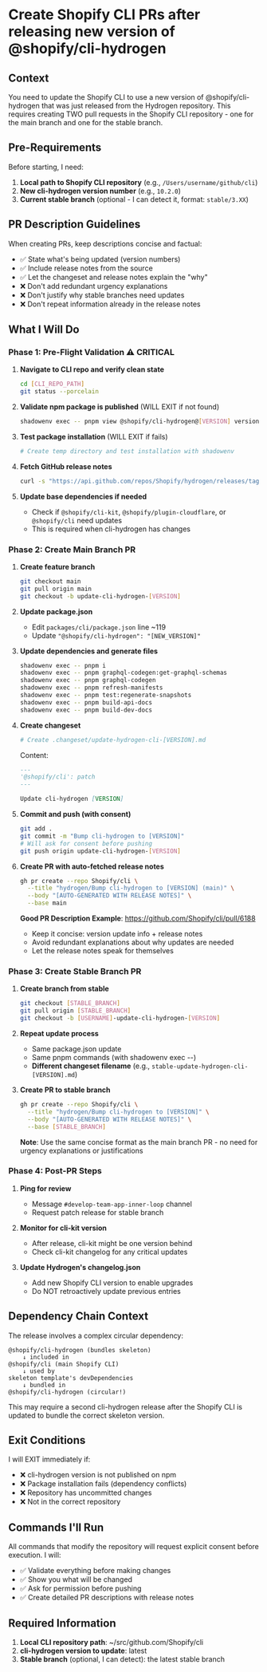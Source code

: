 # Create Shopify CLI PRs after releasing new version of @shopify/cli-hydrogen

## Context
You need to update the Shopify CLI to use a new version of @shopify/cli-hydrogen that was just released from the Hydrogen repository. This requires creating TWO pull requests in the Shopify CLI repository - one for the main branch and one for the stable branch.

## Pre-Requirements
Before starting, I need:
1. **Local path to Shopify CLI repository** (e.g., `/Users/username/github/cli`)
2. **New cli-hydrogen version number** (e.g., `10.2.0`)
3. **Current stable branch** (optional - I can detect it, format: `stable/3.XX`)

## PR Description Guidelines

When creating PRs, keep descriptions concise and factual:
- ✅ State what's being updated (version numbers)
- ✅ Include release notes from the source
- ✅ Let the changeset and release notes explain the "why"
- ❌ Don't add redundant urgency explanations
- ❌ Don't justify why stable branches need updates
- ❌ Don't repeat information already in the release notes

## What I Will Do

### Phase 1: Pre-Flight Validation ⚠️ CRITICAL

1. **Navigate to CLI repo and verify clean state**
   ```bash
   cd [CLI_REPO_PATH]
   git status --porcelain
   ```

2. **Validate npm package is published** (WILL EXIT if not found)
   ```bash
   shadowenv exec -- pnpm view @shopify/cli-hydrogen@[VERSION] version
   ```

3. **Test package installation** (WILL EXIT if fails)
   ```bash
   # Create temp directory and test installation with shadowenv
   ```

4. **Fetch GitHub release notes**
   ```bash
   curl -s "https://api.github.com/repos/Shopify/hydrogen/releases/tags/%40shopify%2Fcli-hydrogen%40[VERSION]"
   ```

5. **Update base dependencies if needed**
   - Check if `@shopify/cli-kit`, `@shopify/plugin-cloudflare`, or `@shopify/cli` need updates
   - This is required when cli-hydrogen has changes

### Phase 2: Create Main Branch PR

1. **Create feature branch**
   ```bash
   git checkout main
   git pull origin main
   git checkout -b update-cli-hydrogen-[VERSION]
   ```

2. **Update package.json**
   - Edit `packages/cli/package.json` line ~119
   - Update `"@shopify/cli-hydrogen": "[NEW_VERSION]"`

3. **Update dependencies and generate files**
   ```bash
   shadowenv exec -- pnpm i
   shadowenv exec -- pnpm graphql-codegen:get-graphql-schemas
   shadowenv exec -- pnpm graphql-codegen
   shadowenv exec -- pnpm refresh-manifests
   shadowenv exec -- pnpm test:regenerate-snapshots
   shadowenv exec -- pnpm build-api-docs
   shadowenv exec -- pnpm build-dev-docs
   ```

4. **Create changeset**
   ```bash
   # Create .changeset/update-hydrogen-cli-[VERSION].md
   ```
   Content:
   ```markdown
   ---
   '@shopify/cli': patch
   ---

   Update cli-hydrogen [VERSION]
   ```

5. **Commit and push (with consent)**
   ```bash
   git add .
   git commit -m "Bump cli-hydrogen to [VERSION]"
   # Will ask for consent before pushing
   git push origin update-cli-hydrogen-[VERSION]
   ```

6. **Create PR with auto-fetched release notes**
   ```bash
   gh pr create --repo Shopify/cli \
     --title "hydrogen/Bump cli-hydrogen to [VERSION] (main)" \
     --body "[AUTO-GENERATED WITH RELEASE NOTES]" \
     --base main
   ```

   **Good PR Description Example**: https://github.com/Shopify/cli/pull/6188
   - Keep it concise: version update info + release notes
   - Avoid redundant explanations about why updates are needed
   - Let the release notes speak for themselves

### Phase 3: Create Stable Branch PR

1. **Create branch from stable**
   ```bash
   git checkout [STABLE_BRANCH]
   git pull origin [STABLE_BRANCH]
   git checkout -b [USERNAME]-update-cli-hydrogen-[VERSION]
   ```

2. **Repeat update process**
   - Same package.json update
   - Same pnpm commands (with shadowenv exec --)
   - **Different changeset filename** (e.g., `stable-update-hydrogen-cli-[VERSION].md`)

3. **Create PR to stable branch**
   ```bash
   gh pr create --repo Shopify/cli \
     --title "hydrogen/Bump cli-hydrogen to [VERSION]" \
     --body "[AUTO-GENERATED WITH RELEASE NOTES]" \
     --base [STABLE_BRANCH]
   ```

   **Note**: Use the same concise format as the main branch PR - no need for urgency explanations or justifications

### Phase 4: Post-PR Steps

1. **Ping for review**
   - Message `#develop-team-app-inner-loop` channel
   - Request patch release for stable branch

2. **Monitor for cli-kit version**
   - After release, cli-kit might be one version behind
   - Check cli-kit changelog for any critical updates

3. **Update Hydrogen's changelog.json**
   - Add new Shopify CLI version to enable upgrades
   - Do NOT retroactively update previous entries

## Dependency Chain Context

The release involves a complex circular dependency:
```
@shopify/cli-hydrogen (bundles skeleton)
    ↓ included in
@shopify/cli (main Shopify CLI)
    ↓ used by
skeleton template's devDependencies
    ↓ bundled in
@shopify/cli-hydrogen (circular!)
```

This may require a second cli-hydrogen release after the Shopify CLI is updated to bundle the correct skeleton version.

## Exit Conditions

I will EXIT immediately if:
- ❌ cli-hydrogen version is not published on npm
- ❌ Package installation fails (dependency conflicts)
- ❌ Repository has uncommitted changes
- ❌ Not in the correct repository

## Commands I'll Run

All commands that modify the repository will request explicit consent before execution. I will:
- ✅ Validate everything before making changes
- ✅ Show you what will be changed
- ✅ Ask for permission before pushing
- ✅ Create detailed PR descriptions with release notes

## Required Information

1. **Local CLI repository path**: ~/src/github.com/Shopify/cli
2. **cli-hydrogen version to update**: latest
3. **Stable branch** (optional, I can detect): the latest stable branch
